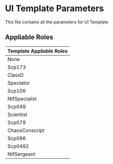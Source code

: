 # UI Template Parameters
This file contains all the parameters for UI Template
## Appliable Roles
| Template Appliable Roles |
| ------------------------ |
| None                     | NtfCaptain |
| Scp173                   | NtfPrivate |
| ClassD                   | Tutorial |
| Spectator                | FacilityGuard |
| Scp106                   | Scp939 |
| NtfSpecialist            | CustomRole |
| Scp049                   | ChaosRifleman |
| Scientist                | ChaosMarauder |
| Scp079                   | ChaosRepressor |
| ChaosConscript           | Overwatch |
| Scp096                   | Filmmaker |
| Scp0492                  | Scp3114 |
| NtfSergeant              |  |